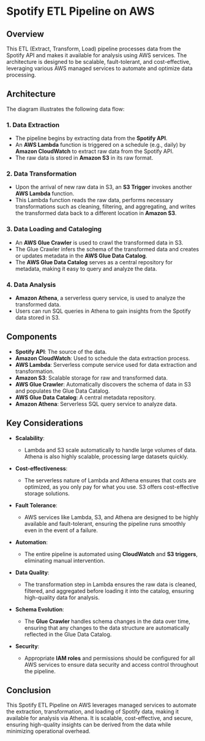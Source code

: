 # Spotify ETL Pipeline on AWS

## Overview
This ETL (Extract, Transform, Load) pipeline processes data from the Spotify API and makes it available for analysis using AWS services. The architecture is designed to be scalable, fault-tolerant, and cost-effective, leveraging various AWS managed services to automate and optimize data processing.

## Architecture

The diagram illustrates the following data flow:

### 1. Data Extraction
- The pipeline begins by extracting data from the **Spotify API**.
- An **AWS Lambda** function is triggered on a schedule (e.g., daily) by **Amazon CloudWatch** to extract raw data from the Spotify API.
- The raw data is stored in **Amazon S3** in its raw format.

### 2. Data Transformation
- Upon the arrival of new raw data in S3, an **S3 Trigger** invokes another **AWS Lambda** function.
- This Lambda function reads the raw data, performs necessary transformations such as cleaning, filtering, and aggregating, and writes the transformed data back to a different location in **Amazon S3**.

### 3. Data Loading and Cataloging
- An **AWS Glue Crawler** is used to crawl the transformed data in S3.
- The Glue Crawler infers the schema of the transformed data and creates or updates metadata in the **AWS Glue Data Catalog**.
- The **AWS Glue Data Catalog** serves as a central repository for metadata, making it easy to query and analyze the data.

### 4. Data Analysis
- **Amazon Athena**, a serverless query service, is used to analyze the transformed data.
- Users can run SQL queries in Athena to gain insights from the Spotify data stored in S3.

## Components

- **Spotify API**: The source of the data.
- **Amazon CloudWatch**: Used to schedule the data extraction process.
- **AWS Lambda**: Serverless compute service used for data extraction and transformation.
- **Amazon S3**: Scalable storage for raw and transformed data.
- **AWS Glue Crawler**: Automatically discovers the schema of data in S3 and populates the Glue Data Catalog.
- **AWS Glue Data Catalog**: A central metadata repository.
- **Amazon Athena**: Serverless SQL query service to analyze data.

## Key Considerations

- **Scalability**: 
  - Lambda and S3 scale automatically to handle large volumes of data. Athena is also highly scalable, processing large datasets quickly.
  
- **Cost-effectiveness**: 
  - The serverless nature of Lambda and Athena ensures that costs are optimized, as you only pay for what you use. S3 offers cost-effective storage solutions.

- **Fault Tolerance**: 
  - AWS services like Lambda, S3, and Athena are designed to be highly available and fault-tolerant, ensuring the pipeline runs smoothly even in the event of a failure.

- **Automation**: 
  - The entire pipeline is automated using **CloudWatch** and **S3 triggers**, eliminating manual intervention.

- **Data Quality**: 
  - The transformation step in Lambda ensures the raw data is cleaned, filtered, and aggregated before loading it into the catalog, ensuring high-quality data for analysis.

- **Schema Evolution**: 
  - The **Glue Crawler** handles schema changes in the data over time, ensuring that any changes to the data structure are automatically reflected in the Glue Data Catalog.

- **Security**: 
  - Appropriate **IAM roles** and permissions should be configured for all AWS services to ensure data security and access control throughout the pipeline.

## Conclusion

This Spotify ETL Pipeline on AWS leverages managed services to automate the extraction, transformation, and loading of Spotify data, making it available for analysis via Athena. It is scalable, cost-effective, and secure, ensuring high-quality insights can be derived from the data while minimizing operational overhead.










